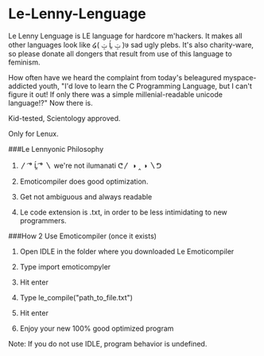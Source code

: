 # Le-Lenny-Lenguage
Le Lenny Lenguage is LE language for hardcore m'hackers. It makes all other languages look like ໒( ݓ Ĺ̯ ݓ )७ sad ugly plebs.
It's also charity-ware, so please donate all dongers that result from use of this language to feminism.

How often have we heard the complaint from today's beleagured myspace-addicted youth, "I'd love to learn the C Programming Language, but I can't figure it out! If only there was a simple millenial-readable unicode language!?" Now there is.

Kid-tested, Scientology approved. 

Only for Lenux.


###Le Lennyonic Philosophy

1. 〳 ͡° Ĺ̯ ͡° 〵 we're not ilumanati ᕦ〳 ◑ ‸ ◑ 〵ᕤ
 
2. Emoticompiler does good optimization.

3. Get not ambiguous and always readable

4. Le code extension is .txt, in order to be less intimidating to new programmers.


###How 2 Use Emoticompiler (once it exists)
1. Open IDLE in the folder where you downloaded Le Emoticompiler

2. Type import emoticompyler

3. Hit enter

4. Type le_compile("path_to_file.txt")

5. Hit enter

6. Enjoy your new 100% good optimized program

Note: If you do not use IDLE, program behavior is undefined.
